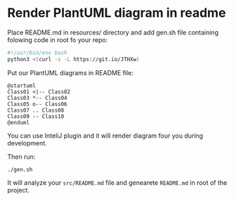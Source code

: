 # Render PlantUML diagram in readme

Place README.md in resources/ directory and add gen.sh file containing folowing code in root fo your repo: 
```bash
#!/usr/bin/env bash
python3 <(curl -s -L https://git.io/JTHXw)
```

Put our PlantUML diagrams in README file: 

```puml
@startuml
Class01 <|-- Class02
Class03 *-- Class04
Class05 o-- Class06
Class07 .. Class08
Class09 -- Class10
@enduml
```

You can use InteliJ plugin and it will render diagram four you during development. 

Then run: 

```
./gen.sh
```

It will analyze your `src/README.md` file and genearete `README.md` in root of the project. 
